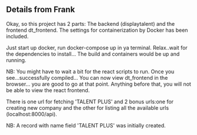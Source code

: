 ## Details from Frank

Okay, so this project has 2 parts: The backend (displaytalent) and the frontend dt_frontend. The settings for containerization by Docker has been included.

Just start up docker, run docker-compose up in ya terminal. Relax..wait for the dependencies to install... The build and containers would be up and running.

NB: You might have to wait a bit for the react scripts to run. Once you see...successfully compiled... You can now view dt_frontend in the browser... you are good to go at that point. Anything before that, you will not be able to view the react frontend.

There is one url for fetching 'TALENT PLUS' and 2 bonus urls:one for creating new company and the other for listing all the available urls (localhost:8000/api).

NB: A record with name field 'TALENT PLUS' was initially created.

